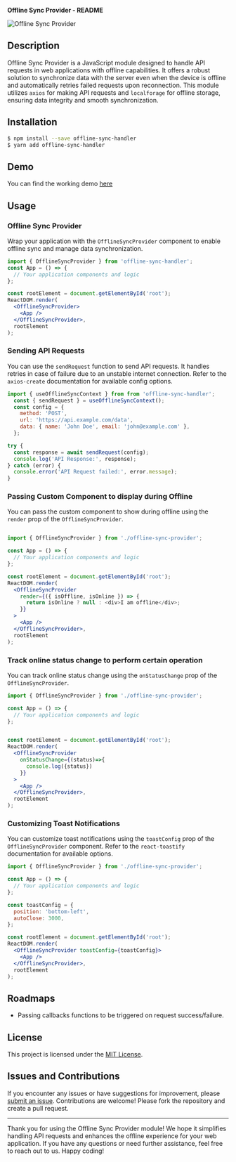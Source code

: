 **Offline Sync Provider - README**

![Offline Sync Provider](https://static.thenounproject.com/png/27953-200.png)

## Description

Offline Sync Provider is a JavaScript module designed to handle API requests in web applications with offline capabilities. It offers a robust solution to synchronize data with the server even when the device is offline and automatically retries failed requests upon reconnection. This module utilizes `axios` for making API requests and `localforage` for offline storage, ensuring data integrity and smooth synchronization.

## Installation

```bash
$ npm install --save offline-sync-handler
$ yarn add offline-sync-handler
```

## Demo
   You can find the working demo [here](https://offline-handler-demo.vercel.app)

## Usage

### Offline Sync Provider

Wrap your application with the `OfflineSyncProvider` component to enable offline sync and manage data synchronization.

```jsx
import { OfflineSyncProvider } from 'offline-sync-handler';
const App = () => {
  // Your application components and logic
};

const rootElement = document.getElementById('root');
ReactDOM.render(
  <OfflineSyncProvider>
    <App />
  </OfflineSyncProvider>,
  rootElement
);
```

### Sending API Requests

You can use the `sendRequest` function to send API requests. It handles retries in case of failure due to an unstable internet connection.
Refer to the `axios-create` documentation for available config options.

```javascript
import { useOfflineSyncContext } from from 'offline-sync-handler';
  const { sendRequest } = useOfflineSyncContext();
  const config = {
    method: 'POST',
    url: 'https://api.example.com/data',
    data: { name: 'John Doe', email: 'john@example.com' },
  };

try {
  const response = await sendRequest(config);
  console.log('API Response:', response);
} catch (error) {
  console.error('API Request failed:', error.message);
}

```

### Passing Custom Component to display during Offline

You can pass the custom component to show during offline using the `render` prop of the `OfflineSyncProvider`.

```jsx

import { OfflineSyncProvider } from './offline-sync-provider';

const App = () => {
  // Your application components and logic
};

const rootElement = document.getElementById('root');
ReactDOM.render(
  <OfflineSyncProvider
    render={({ isOffline, isOnline }) => {
      return isOnline ? null : <div>I am offline</div>;
    }}
  >
    <App />
  </OfflineSyncProvider>,
  rootElement
);
```


### Track online status change to perform certain operation

You can track online status change using the `onStatusChange` prop of the `OfflineSyncProvider`.

```jsx
import { OfflineSyncProvider } from './offline-sync-provider';

const App = () => {
  // Your application components and logic
};


const rootElement = document.getElementById('root');
ReactDOM.render(
  <OfflineSyncProvider
    onStatusChange={(status)=>{
      console.log({status})
    }}
  >
    <App />
  </OfflineSyncProvider>,
  rootElement
);
```

### Customizing Toast Notifications

You can customize toast notifications using the `toastConfig` prop of the `OfflineSyncProvider` component. Refer to the `react-toastify` documentation for available options.

```jsx
import { OfflineSyncProvider } from './offline-sync-provider';

const App = () => {
  // Your application components and logic
};

const toastConfig = {
  position: 'bottom-left',
  autoClose: 3000,
};

const rootElement = document.getElementById('root');
ReactDOM.render(
  <OfflineSyncProvider toastConfig={toastConfig}>
    <App />
  </OfflineSyncProvider>,
  rootElement
);
```

## Roadmaps

 * Passing callbacks functions to be triggered on request success/failure.

## License

This project is licensed under the [MIT License](https://opensource.org/licenses/MIT).

## Issues and Contributions

If you encounter any issues or have suggestions for improvement, please [submit an issue](https://github.com/example/offline-sync-provider/issues). Contributions are welcome! Please fork the repository and create a pull request.

---

Thank you for using the Offline Sync Provider module! We hope it simplifies handling API requests and enhances the offline experience for your web application. If you have any questions or need further assistance, feel free to reach out to us. Happy coding!
